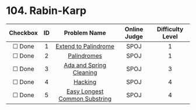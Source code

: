 # 104. Rabin-Karp


| Checkbox | ID | Problem Name|Online Judge|Difficulty Level|
|:---:|:---:|:---:|:---:|:---:|
|&#9744; Done|1|[Extend to Palindrome](http://www.spoj.com/problems/EPALIN/)|SPOJ|1|
|&#9744; Done|2|[Palindromes](http://www.spoj.com/problems/PLD/)|SPOJ|1|
|&#9744; Done|3|[Ada and Spring Cleaning](http://www.spoj.com/problems/ADACLEAN/)|SPOJ|3|
|&#9744; Done|4|[Hacking](http://www.spoj.com/problems/HACKING/)|SPOJ|4|
|&#9744; Done|5|[Easy Longest Common Substring](http://www.spoj.com/problems/ELCS/)|SPOJ|4|
